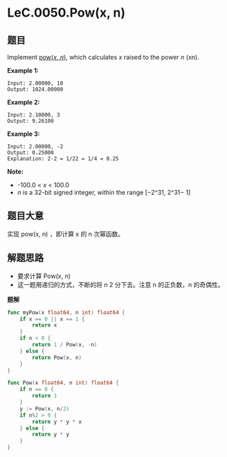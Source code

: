 # LeC.0050.Pow(x, n)

## 题目

Implement [pow(*x*, *n*)](http://www.cplusplus.com/reference/valarray/pow/), which calculates *x* raised to the power *n* (xn).

**Example 1:**

    Input: 2.00000, 10
    Output: 1024.00000

**Example 2:**

    Input: 2.10000, 3
    Output: 9.26100

**Example 3:**

    Input: 2.00000, -2
    Output: 0.25000
    Explanation: 2-2 = 1/22 = 1/4 = 0.25

**Note:**

- -100.0 < *x* < 100.0
- *n* is a 32-bit signed integer, within the range [−2^31, 2^31− 1]

## 题目大意

实现 pow(x, n) ，即计算 x 的 n 次幂函数。

## 解题思路

- 要求计算 Pow(x, n)
- 这一题用递归的方式，不断的将 n 2 分下去。注意 n 的正负数，n 的奇偶性。

**题解**

```go
func myPow(x float64, n int) float64 {
	if x == 0 || x == 1 {
		return x
	}
	if n < 0 {
		return 1 / Pow(x, -n)
	} else {
		return Pow(x, n)
	}
}

func Pow(x float64, n int) float64 {
	if n == 0 {
		return 1
	}
	y := Pow(x, n/2)
	if n%2 > 0 {
		return y * y * x
	} else {
		return y * y
	}
}
```
